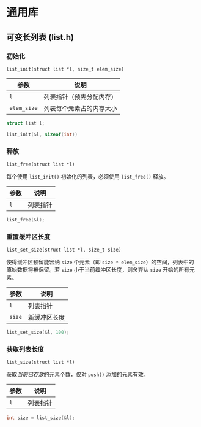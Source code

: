 通用库
=====

可变长列表 (list.h)
------------------

### 初始化 ###

    list_init(struct list *l, size_t elem_size)

参数         | 说明
------------|----------------------
`l`         | 列表指针（预先分配内存）
`elem_size` | 列表每个元素占的内存大小

```c
struct list l;

list_init(&l, sizeof(int))
```

### 释放 ###

    list_free(struct list *l)

每个使用 `list_init()` 初始化的列表，必须使用 `list_free()` 释放。

参数         | 说明
------------|--------
`l`         | 列表指针

```c
list_free(&l);
```

### 重置缓冲区长度 ###

    list_set_size(struct list *l, size_t size)

使得缓冲区预留能容纳 `size` 个元素（即 `size * elem_size`）的空间，列表中的原始数据将被保留。若 `size` 小于当前缓冲区长度，则舍弃从 `size` 开始的所有元素。

参数    | 说明
-------|-----------
`l`    | 列表指针
`size` | 新缓冲区长度

```c
list_set_size(&l, 100);
```

### 获取列表长度 ###

    list_size(struct list *l)

获取*当前已存放*的元素个数，仅对 `push()` 添加的元素有效。

参数         | 说明
------------|--------
`l`         | 列表指针

```c
int size = list_size(&l);
```
